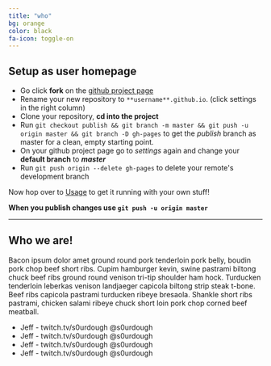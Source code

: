 ```yaml
---
title: "who"
bg: orange
color: black
fa-icon: toggle-on
---
```


## Setup as user homepage

- Go click **fork** on the [github project page](https://github.com/t413/SinglePaged)
- Rename your new repository to `**username**.github.io`. (click settings in the right column)
- Clone your repository, **cd into the project**
- Run `git checkout publish && git branch -m master && git push -u origin master && git branch -D gh-pages` to get the *publish* branch as master for a clean, empty starting point.
- On your github project page go to *settings* again and change your **default branch** to ***master***
- Run `git push origin --delete gh-pages` to delete your remote's development branch

Now hop over to [Usage](#usage) to get it running with your own stuff!

**When you publish changes use `git push -u origin master`**

-------------------------


## Who we are!



Bacon ipsum dolor amet ground round pork tenderloin pork belly, boudin pork chop beef short ribs. Cupim hamburger kevin, swine pastrami biltong chuck beef ribs ground round venison tri-tip shoulder ham hock. Turducken tenderloin leberkas venison landjaeger capicola biltong strip steak t-bone. Beef ribs capicola pastrami turducken ribeye bresaola. Shankle short ribs pastrami, chicken salami ribeye chuck short loin pork chop corned beef meatball.

- Jeff - twitch.tv/s0urdough @s0urdough
- Jeff - twitch.tv/s0urdough @s0urdough
- Jeff - twitch.tv/s0urdough @s0urdough
- Jeff - twitch.tv/s0urdough @s0urdough





